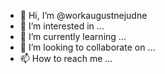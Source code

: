 - 👋 Hi, I’m @workaugustnejudne
- 👀 I’m interested in ...
- 🌱 I’m currently learning ...
- 💞️ I’m looking to collaborate on ...
- 📫 How to reach me ...

<!---
workaugustnejudne/workaugustnejudne is a ✨ special ✨ repository because its `README.md` (this file) appears on your GitHub profile.
You can click the Preview link to take a look at your changes.
--->
